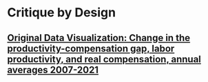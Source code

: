 # Critique by Design
## [Original Data Visualization: Change in the productivity-compensation gap, labor productivity, and real compensation, annual averages 2007-2021](https://github.com/amsen94/data-viz/blob/main/Original%20Graph.jpg)
